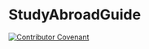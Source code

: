 # StudyAbroadGuide
[![Contributor Covenant](https://img.shields.io/badge/Contributor%20Covenant-2.1-4baaaa.svg)](CONDUCT.md) 
